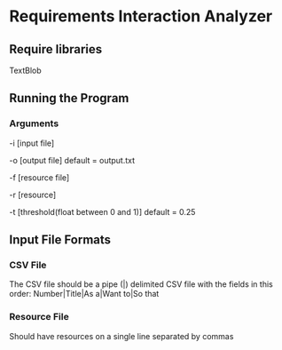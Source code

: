 # Requirements Interaction Analyzer

## Require libraries
TextBlob

## Running the Program

### Arguments
-i [input file]

-o [output file] default = output.txt

-f [resource file]

-r [resource]

-t [threshold(float between 0 and 1)] default = 0.25

## Input File Formats
### CSV File
The CSV file should be a pipe (|) delimited CSV file with the fields in this order:
Number|Title|As a|Want to|So that
### Resource File
Should have resources on a single line separated by commas

